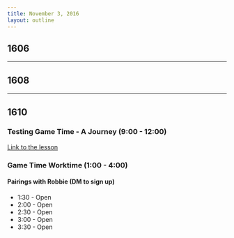 ```yaml
---
title: November 3, 2016
layout: outline
---
```


## 1606

***

## 1608

***

## 1610

### Testing Game Time - A Journey (9:00 - 12:00)

[Link to the lesson](https://github.com/turingschool-examples/gametime-testing-journey)

### Game Time Worktime (1:00 - 4:00)

#### Pairings with Robbie (DM to sign up)

* 1:30 - Open
* 2:00 - Open
* 2:30 - Open
* 3:00 - Open
* 3:30 - Open
